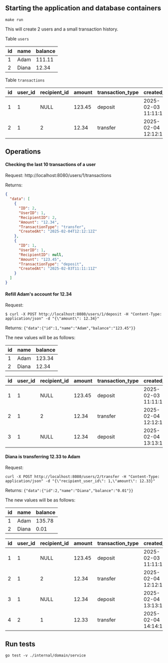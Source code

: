 ## Starting the application and database containers
```shell
make run
```


This will create 2 users and a small transaction history.

Table `users`

| id  | name  | balance |
|-----|-------|---------|
| 1   | Adam  | 111.11  |
| 2   | Diana | 12.34   |

Table `transactions`

| id  | user_id | recipient_id | amount | transaction_type | created_at          |
|-----|---------|--------------|--------|------------------|---------------------|
| 1   | 1       | NULL         | 123.45 | deposit          | 2025-02-03 11:11:11 |
| 2   | 1       | 2            | 12.34  | transfer         | 2025-02-04 12:12:12 |


## Operations

#### Checking the last 10 transactions of a user
Request: 
http://localhost:8080/users/1/transactions

Returns:
```json
{
  "data": [
    {
      "ID": 2,
      "UserID": 1,
      "RecipientID": 2,
      "Amount": "12.34",
      "TransactionType": "transfer",
      "CreatedAt": "2025-02-04T12:12:12Z"
    },
    {
      "ID": 1,
      "UserID": 1,
      "RecipientID": null,
      "Amount": "123.45",
      "TransactionType": "deposit",
      "CreatedAt": "2025-02-03T11:11:11Z"
    }
  ]
}
```


#### Refill Adam's account for 12.34
Request:
```shell
$ curl -X POST http://localhost:8080/users/1/deposit -H "Content-Type: application/json" -d "{\"amount\": 12.34}"
```
Returns: `{"data":{"id":1,"name":"Adam","balance":"123.45"}}`

The new values will be as follows:

| id  | name  | balance |
|-----|-------|---------|
| 1   | Adam  | 123.34  |
| 2   | Diana | 12.34   |

| id | user_id | recipient_id | amount | transaction_type | created_at          |
|----|---------|--------------|--------|------------------|---------------------|
| 1  | 1       | NULL         | 123.45 | deposit          | 2025-02-03 11:11:11 |
| 2  | 1       | 2            | 12.34  | transfer         | 2025-02-04 12:12:12 |
| 3  | 1       | NULL         | 12.34  | deposit          | 2025-02-04 13:13:13 |


#### Diana is transferring 12.33 to Adam 
Request:
```shell
curl -X POST http://localhost:8080/users/2/transfer -H "Content-Type: application/json" -d "{\"recipient_user_id\": 1,\"amount\": 12.33}"
```
Returns: `{"data":{"id":2,"name":"Diana","balance":"0.01"}}`

The new values will be as follows:

| id  | name  | balance |
|-----|-------|---------|
| 1   | Adam  | 135.78  |
| 2   | Diana | 0.01    |

| id | user_id | recipient_id | amount | transaction_type | created_at          |
|----|---------|--------------|--------|------------------|---------------------|
| 1  | 1       | NULL         | 123.45 | deposit          | 2025-02-03 11:11:11 |
| 2  | 1       | 2            | 12.34  | transfer         | 2025-02-04 12:12:12 |
| 3  | 1       | NULL         | 12.34  | deposit          | 2025-02-04 13:13:13 |
| 4  | 2       | 1            | 12.33  | transfer         | 2025-02-04 14:14:14 |

## Run tests

```shell
go test -v ./internal/domain/service
```
